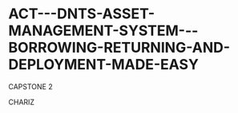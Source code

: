 # ACT---DNTS-ASSET-MANAGEMENT-SYSTEM---BORROWING-RETURNING-AND-DEPLOYMENT-MADE-EASY
CAPSTONE 2

CHARIZ
